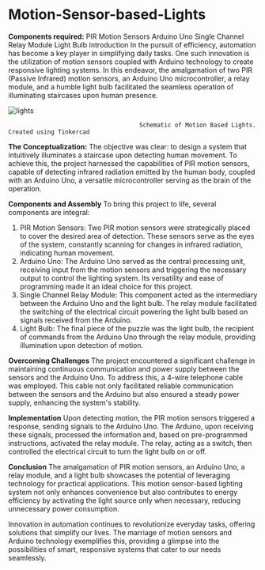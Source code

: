 # Motion-Sensor-based-Lights
**Components required:**
PIR Motion Sensors
Arduino Uno
Single Channel Relay Module
Light Bulb
Introduction
In the pursuit of efficiency, automation has become a key player in simplifying daily tasks. One such innovation is the utilization of motion sensors coupled with Arduino technology to create responsive lighting systems. In this endeavor, the amalgamation of two PIR (Passive Infrared) motion sensors, an Arduino Uno microcontroller, a relay module, and a humble light bulb facilitated the seamless operation of illuminating staircases upon human presence.

![lights](https://github.com/advait-dandekar/Motion-Sensor-based-Lights/assets/145592096/6e084236-f731-4a3a-a8d6-0ae834b12cb8)

                                         Schematic of Motion Based Lights. Created using Tinkercad
                                         
**The Conceptualization:**
The objective was clear: to design a system that intuitively illuminates a staircase upon detecting human movement. To achieve this, the project harnessed the capabilities of PIR motion sensors, capable of detecting infrared radiation emitted by the human body, coupled with an Arduino Uno, a versatile microcontroller serving as the brain of the operation.

**Components and Assembly**
To bring this project to life, several components are integral:
1. PIR Motion Sensors: Two PIR motion sensors were strategically placed to cover the desired area of detection. These sensors serve as the eyes of the system, constantly scanning for changes in infrared radiation, indicating human movement.
2. Arduino Uno: The Arduino Uno served as the central processing unit, receiving input from the motion sensors and triggering the necessary output to control the lighting system. Its versatility and ease of programming made it an ideal choice for this project.
3. Single Channel Relay Module: This component acted as the intermediary between the Arduino Uno and the light bulb. The relay module facilitated the switching of the electrical circuit powering the light bulb based on signals received from the Arduino.
4. Light Bulb: The final piece of the puzzle was the light bulb, the recipient of commands from the Arduino Uno through the relay module, providing illumination upon detection of motion.

**Overcoming Challenges**
The project encountered a significant challenge in maintaining continuous communication and power supply between the sensors and the Arduino Uno. To address this, a 4-wire telephone cable was employed. This cable not only facilitated reliable communication between the sensors and the Arduino but also ensured a steady power supply, enhancing the system's stability.

**Implementation**
Upon detecting motion, the PIR motion sensors triggered a response, sending signals to the Arduino Uno. The Arduino, upon receiving these signals, processed the information and, based on pre-programmed instructions, activated the relay module. The relay, acting as a switch, then controlled the electrical circuit to turn the light bulb on or off.

**Conclusion**
The amalgamation of PIR motion sensors, an Arduino Uno, a relay module, and a light bulb showcases the potential of leveraging technology for practical applications. This motion sensor-based lighting system not only enhances convenience but also contributes to energy efficiency by activating the light source only when necessary, reducing unnecessary power consumption.

Innovation in automation continues to revolutionize everyday tasks, offering solutions that simplify our lives. The marriage of motion sensors and Arduino technology exemplifies this, providing a glimpse into the possibilities of smart, responsive systems that cater to our needs seamlessly.
